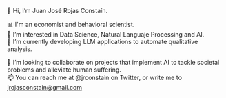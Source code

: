 👋 Hi, I’m Juan José Rojas Constaín.

📊 I'm an economist and behavioral scientist.  
👀 I’m interested in Data Science, Natural Languaje Processing and AI.  
🌱 I’m currently developing LLM applications to automate qualitative analysis.  

💞️ I’m looking to collaborate on projects that implement AI to tackle societal problems and alleviate human suffering.  
📫 You can reach me at @jrconstain on Twitter, or write me to jrojasconstain@gmail.com

